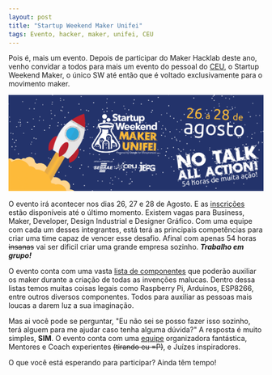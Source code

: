 ```yaml
---
layout: post
title: "Startup Weekend Maker Unifei"
tags: Evento, hacker, maker, unifei, CEU
---
```


Pois é, mais um evento. Depois de participar do Maker Hacklab deste ano, venho convidar a todos para mais um evento do pessoal do [CEU](http://www.ceu.unifei.edu.br/), o Startup Weekend Maker, o único SW até então que é voltado exclusivamente para o movimento maker.

![placeholder](https://raw.githubusercontent.com/djunho/djunho.github.io/master/Imagens/2016-08-11-swMakerUnifei/swMakerUnifei2016.png "Startup Weekend Maker Unifei 2016")

<!-- more -->

O evento irá acontecer nos dias 26, 27 e 28 de Agosto. E as [inscrições](https://www.sympla.com.br/startup-weekend-maker-unifei__72134) estão disponíveis até o último momento. Existem vagas para Business, Maker, Developer, Design Industrial e Designer Gráfico. Com uma equipe com cada um desses integrantes, está terá as principais competências para criar uma time capaz de vencer esse desafio. Afinal com apenas 54 horas <s>insanas</s> vai ser dificil criar uma grande empresa sozinho. ___Trabalho em grupo!___

O evento conta com uma vasta [lista de componentes](http://www.up.co/communities/brazil/itajuba/blog/content/community/equipamentos-e-componentes-disponiveis-no-sw-maker-unifei) que poderão auxiliar os maker durante a criação de todas as invenções malucas. Dentro dessa listas temos muitas coisas legais como Raspberry Pi, Arduinos, ESP8266, entre outros diversos componentes. Todos para auxiliar as pessoas mais loucas a darem luz a sua imaginação.

Mas ai você pode se perguntar, "Eu não sei se posso fazer isso sozinho, terá alguem para me ajudar caso tenha alguma dúvida?" A resposta é muito simples, __SIM__. O evento conta com uma [equipe](http://www.up.co/communities/brazil/itajuba/startup-weekend/9221) organizadora fantástica, Mentores e Coach experientes <s>(tirando eu =P)</s>, e Juízes inspiradores.

O que você está esperando para participar? Ainda têm tempo!
